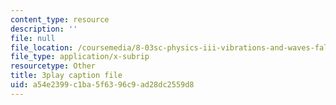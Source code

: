 ```yaml
---
content_type: resource
description: ''
file: null
file_location: /coursemedia/8-03sc-physics-iii-vibrations-and-waves-fall-2016/a54e2399c1ba5f6396c9ad28dc2559d8_Dlhma3z57SA.vtt
file_type: application/x-subrip
resourcetype: Other
title: 3play caption file
uid: a54e2399-c1ba-5f63-96c9-ad28dc2559d8
---
```

